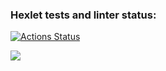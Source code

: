 ### Hexlet tests and linter status:
[![Actions Status](https://github.com/Vladislav51/python-project-lvl2/workflows/hexlet-check/badge.svg)](https://github.com/Vladislav51/python-project-lvl2/actions)

<a href="https://codeclimate.com/github/Vladislav51/python-project-lvl2/maintainability"><img src="https://api.codeclimate.com/v1/badges/222efc25bc5851d5be0b/maintainability" /></a>

